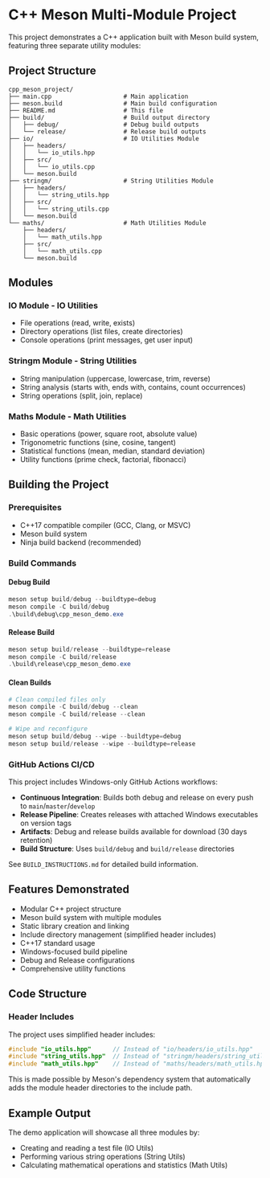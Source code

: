 # C++ Meson Multi-Module Project

This project demonstrates a C++ application built with Meson build system, featuring three separate utility modules:

## Project Structure

```
cpp_meson_project/
├── main.cpp                    # Main application
├── meson.build                 # Main build configuration
├── README.md                   # This file
├── build/                      # Build output directory
│   ├── debug/                  # Debug build outputs
│   └── release/                # Release build outputs
├── io/                         # IO Utilities Module
│   ├── headers/
│   │   └── io_utils.hpp
│   ├── src/
│   │   └── io_utils.cpp
│   └── meson.build
├── stringm/                    # String Utilities Module
│   ├── headers/
│   │   └── string_utils.hpp
│   ├── src/
│   │   └── string_utils.cpp
│   └── meson.build
└── maths/                      # Math Utilities Module
    ├── headers/
    │   └── math_utils.hpp
    ├── src/
    │   └── math_utils.cpp
    └── meson.build
```

## Modules

### IO Module - IO Utilities

- File operations (read, write, exists)
- Directory operations (list files, create directories)
- Console operations (print messages, get user input)

### Stringm Module - String Utilities

- String manipulation (uppercase, lowercase, trim, reverse)
- String analysis (starts with, ends with, contains, count occurrences)
- String operations (split, join, replace)

### Maths Module - Math Utilities

- Basic operations (power, square root, absolute value)
- Trigonometric functions (sine, cosine, tangent)
- Statistical functions (mean, median, standard deviation)
- Utility functions (prime check, factorial, fibonacci)

## Building the Project

### Prerequisites

- C++17 compatible compiler (GCC, Clang, or MSVC)
- Meson build system
- Ninja build backend (recommended)

### Build Commands

#### Debug Build

```powershell
meson setup build/debug --buildtype=debug
meson compile -C build/debug
.\build\debug\cpp_meson_demo.exe
```

#### Release Build

```powershell
meson setup build/release --buildtype=release
meson compile -C build/release
.\build\release\cpp_meson_demo.exe
```

#### Clean Builds

```powershell
# Clean compiled files only
meson compile -C build/debug --clean
meson compile -C build/release --clean

# Wipe and reconfigure
meson setup build/debug --wipe --buildtype=debug
meson setup build/release --wipe --buildtype=release
```

### GitHub Actions CI/CD

This project includes Windows-only GitHub Actions workflows:

- **Continuous Integration**: Builds both debug and release on every push to `main`/`master`/`develop`
- **Release Pipeline**: Creates releases with attached Windows executables on version tags
- **Artifacts**: Debug and release builds available for download (30 days retention)
- **Build Structure**: Uses `build/debug` and `build/release` directories

See `BUILD_INSTRUCTIONS.md` for detailed build information.

## Features Demonstrated

- Modular C++ project structure
- Meson build system with multiple modules
- Static library creation and linking
- Include directory management (simplified header includes)
- C++17 standard usage
- Windows-focused build pipeline
- Debug and Release configurations
- Comprehensive utility functions

## Code Structure

### Header Includes

The project uses simplified header includes:

```cpp
#include "io_utils.hpp"      // Instead of "io/headers/io_utils.hpp"
#include "string_utils.hpp"  // Instead of "stringm/headers/string_utils.hpp"
#include "math_utils.hpp"    // Instead of "maths/headers/math_utils.hpp"
```

This is made possible by Meson's dependency system that automatically adds the module header directories to the include path.

## Example Output

The demo application will showcase all three modules by:

- Creating and reading a test file (IO Utils)
- Performing various string operations (String Utils)
- Calculating mathematical operations and statistics (Math Utils)
